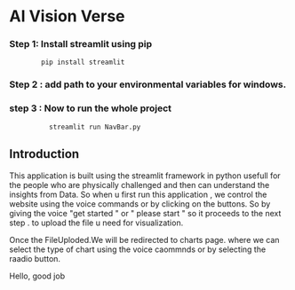 # AI Vision Verse

### Step 1: Install streamlit using pip 
            pip install streamlit 

### Step 2 : add path to your environmental variables for windows. 

### step 3 :  Now to run the whole project 
              streamlit run NavBar.py

## Introduction 
This application is built using the streamlit framework in python usefull for the people who are physically challenged and then can understand the insights from Data. 
So when u first run this application , we control the website using the voice commands or by clicking on the buttons. So by giving the voice "get started " or " please start " so it proceeds
to the next step . to upload the file u need for visualization. 

Once the FileUploded.We will be redirected to charts page. where we can select the type of chart using the voice caommnds or by selecting the raadio button. 

Hello, good job
